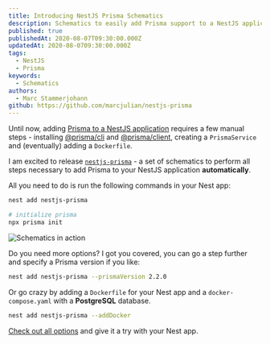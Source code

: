 ```yaml
---
title: Introducing NestJS Prisma Schematics
description: Schematics to easily add Prisma support to a NestJS application 
published: true
publishedAt: 2020-08-07T09:30:00.000Z
updatedAt: 2020-08-0709:30:00.000Z
tags:
  - NestJS
  - Prisma
keywords:
  - Schematics
authors:
  - Marc Stammerjohann
github: https://github.com/marcjulian/nestjs-prisma
---
```


Until now, adding [Prisma to a NestJS application](https://notiz.dev/blog/how-to-connect-nestjs-with-prisma) requires a few manual steps - installing [@prisma/cli](https://www.prisma.io/docs/reference/tools-and-interfaces/prisma-cli/command-reference) and [@prisma/client](https://github.com/prisma/prisma-client-js), creating a `PrismaService` and (eventually) adding a `Dockerfile`.

I am excited to release [`nestjs-prisma`](https://github.com/marcjulian/nestjs-prisma) - a set of schematics to perform all steps necessary to add Prisma to your NestJS application **automatically**.

All you need to do is run the following commands in your Nest app:

```bash
nest add nestjs-prisma

# initialize prisma
npx prisma init
```

![Schematics in action](assets/img/blog/nestjs-prisma-schematics/schematics-in-action.gif)

Do you need more options? I got you covered, you can go a step further and specify a Prisma version if you like:

```bash
nest add nestjs-prisma --prismaVersion 2.2.0
```

Or go crazy by adding a `Dockerfile` for your Nest app and a `docker-compose.yaml` with a **PostgreSQL** database.

```bash
nest add nestjs-prisma --addDocker
```

[Check out all options](https://github.com/marcjulian/nestjs-prisma#additional-options) and give it a try with your Nest app.
